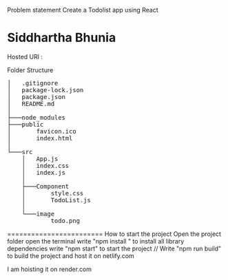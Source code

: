 
Problem statement Create a Todolist app using React
# Siddhartha Bhunia 

Hosted URl : 


Folder Structure

<pre>
│   .gitignore
│   package-lock.json
│   package.json
│   README.md
│
├───node_modules
├───public
│       favicon.ico
│       index.html
│
└───src
    │   App.js
    │   index.css
    │   index.js
    │
    ├───Component
    │       style.css
    │       TodoList.js
    │
    └───image
            todo.png
</pre>



======================== How to start the project
Open the project folder
open the terminal
write "npm install " to install all library dependencies
write "npm start" to start the project
// Write "npm run build" to build the project and host it on netlify.com


I am hoisting it on render.com